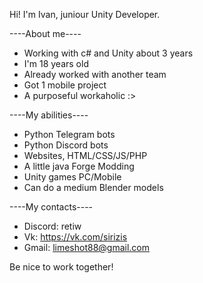 Hi! I'm Ivan, juniour Unity Developer.

----About me----
- Working with c# and Unity about 3 years
- I'm 18 years old
- Already worked with another team
- Got 1 mobile project
- A purposeful workaholic :>

----My abilities----
- Python Telegram bots
- Python Discord bots
- Websites, HTML/CSS/JS/PHP
- A little java Forge Modding
- Unity games PC/Mobile
- Can do a medium Blender models

----My contacts----
- Discord: retiw
- Vk: https://vk.com/sirizis
- Gmail: limeshot88@gmail.com

Be nice to work together!
